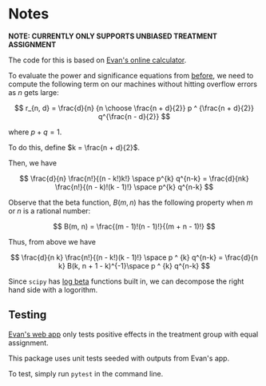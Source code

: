 # Notes

**NOTE: CURRENTLY ONLY SUPPORTS UNBIASED TREATMENT ASSIGNMENT**

The code for this is based on [Evan's online calculator](
    https://www.evanmiller.org/ab-testing/sequential.html
). 

To evaluate the power and significance equations from [before](../notes.md), we need to compute the following term on our machines 
without hitting overflow errors as $n$ gets large:

$$ r_{n, d} = \frac{d}{n} {n \choose \frac{n + d}{2}} p ^ {\frac{n + d}{2}} q^{\frac{n - d}{2}} $$

where $p + q = 1$. 

To do this, define $k  = \frac{n + d}{2}$. 

Then, we have 

$$ \frac{d}{n} \frac{n!}{(n - k!)k!} \space p^{k} q^{n-k}  = 
\frac{d}{nk} \frac{n!}{(n - k)!(k - 1)!} \space p^{k} q^{n-k}
$$

Observe that the beta function, $B(m, n)$ has the following property when $m$ or $n$ is a rational number:

$$ B(m, n) = \frac{(m - 1)!(n - 1)!}{(m + n - 1)!} $$

Thus, from above we have 

$$ \frac{d}{n k} \frac{n!}{(n - k!)(k - 1)!} \space p ^ {k} q^{n-k}
= \frac{d}{n k} B(k, n + 1 - k)^{-1}\space p ^ {k} q^{n-k}
$$

Since `scipy` has [log beta](https://docs.scipy.org/doc/scipy/reference/generated/scipy.special.betaln.html) functions built in, we can decompose the right hand side with a logorithm. 

## Testing

[Evan's web app](https://www.evanmiller.org/ab-testing/sequential.html) only 
tests positive effects in the treatment group with equal assignment. 

This package uses unit tests seeded with outputs from Evan's app.

To test, simply run `pytest` in the command line.
